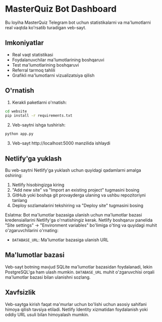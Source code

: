 # MasterQuiz Bot Dashboard

Bu loyiha MasterQuiz Telegram bot uchun statistikalarni va ma'lumotlarni real vaqtda ko'rsatib turadigan veb-sayt.

## Imkoniyatlar

* Real vaqt statistikasi
* Foydalanuvchilar ma'lumotlarining boshqaruvi
* Test ma'lumotlarining boshqaruvi
* Referral tarmoq tahlili
* Grafikli ma'lumotlarni vizualizatsiya qilish

## O'rnatish

1. Kerakli paketlarni o'rnatish:

```bash
cd website
pip install -r requirements.txt
```

2. Veb-saytni ishga tushirish:

```bash
python app.py
```

3. Veb-sayt http://localhost:5000 manzilida ishlaydi

## Netlify'ga yuklash

Bu veb-saytni Netlify'ga yuklash uchun quyidagi qadamlarni amalga oshiring:

1. Netlify hisobingizga kiring
2. "Add new site" va "Import an existing project" tugmasini bosing
3. GitHub yoki boshqa git provayderga ulaning va ushbu repozitoriyni tanlang
4. Deploy sozlamalarini tekshiring va "Deploy site" tugmasini bosing

Eslatma: Bot ma'lumotlar bazasiga ulanish uchun ma'lumotlar bazasi kredensiallarini Netlify'ga o'rnatishingiz kerak. Netlify boshqaruv panelida "Site settings" -> "Environment variables" bo'limiga o'ting va quyidagi muhit o'zgaruvchilarini o'rnating:

- `DATABASE_URL`: Ma'lumotlar bazasiga ulanish URL

## Ma'lumotlar bazasi

Veb-sayt botning mavjud SQLite ma'lumotlar bazasidan foydalanadi, lekin PostgreSQL'ga ham ulash mumkin. `DATABASE_URL` muhit o'zgaruvchisi orqali ma'lumotlar bazasi bilan ulanishni sozlang.

## Xavfsizlik

Veb-saytga kirish faqat ma'murlar uchun bo'lishi uchun asosiy sahifani himoya qilish tavsiya etiladi. Netlify Identity xizmatidan foydalanish yoki oddiy URL usuli bilan himoyalash mumkin.